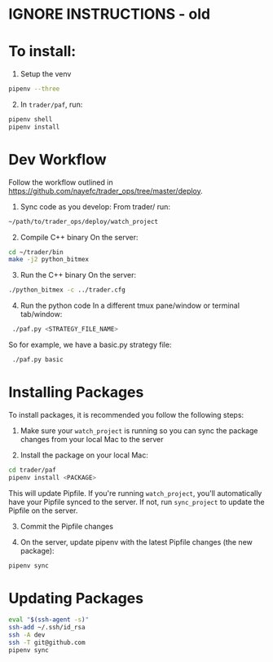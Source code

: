 # IGNORE INSTRUCTIONS - old

# To install:

1. Setup the venv
```bash
pipenv --three
```

2. In `trader/paf`, run:
```bash
pipenv shell
pipenv install
```

# Dev Workflow

Follow the workflow outlined in https://github.com/nayefc/trader_ops/tree/master/deploy.

1. Sync code as you develop:
From trader/ run:
```bash
~/path/to/trader_ops/deploy/watch_project
```

2. Compile C++ binary
On the server:
```bash
cd ~/trader/bin
make -j2 python_bitmex
```

3. Run the C++ binary
On the server:
```bash
./python_bitmex -c ../trader.cfg
```

4. Run the python code
In a different tmux pane/window or terminal tab/window:
```bash
 ./paf.py <STRATEGY_FILE_NAME>
```

So for example, we have a basic.py strategy file:
```bash
 ./paf.py basic
```

# Installing Packages

To install packages, it is recommended you follow the following steps:

1. Make sure your `watch_project` is running so you can sync the package changes from your local Mac to the server

2. Install the package on your local Mac:
```bash
cd trader/paf
pipenv install <PACKAGE>
```
This will update Pipfile. If you're running `watch_project`, you'll automatically have your Pipfile synced to the server. If not, run `sync_project` to update the Pipfile on the server.

3. Commit the Pipfile changes

4. On the server, update pipenv with the latest Pipfile changes (the new package):
```bash
pipenv sync
```

# Updating Packages
``` bash
eval "$(ssh-agent -s)"
ssh-add ~/.ssh/id_rsa
ssh -A dev
ssh -T git@github.com
pipenv sync
```
